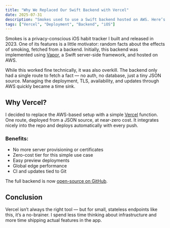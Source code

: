 ```yaml
---
title: "Why We Replaced Our Swift Backend with Vercel"
date: 2025-07-31
description: "Smokes used to use a Swift backend hosted on AWS. Here’s why we replaced it with Vercel."
tags: ["Vercel", "Deployment", "Backend", "iOS"]
---
```


Smokes is a privacy-conscious iOS habit tracker I built and released in 2023. One of its features is a little motivator: random facts about the effects of smoking, fetched from a backend. Initially, this backend was implemented using [Vapor](https://vapor.codes/), a Swift server-side framework, and hosted on AWS.

While this worked fine technically, it was also overkill. The backend only had a single route to fetch a fact — no auth, no database, just a tiny JSON source. Managing the deployment, TLS, availability, and updates through AWS quickly became a time sink.

## Why Vercel?

I decided to replace the AWS-based setup with a simple [Vercel](https://vercel.com/) function. One route, deployed from a JSON source, at near-zero cost. It integrates nicely into the repo and deploys automatically with every push.

### Benefits:
- No more server provisioning or certificates
- Zero-cost tier for this simple use case
- Easy preview deployments
- Global edge performance
- CI and updates tied to Git

The full backend is now [open-source on GitHub](https://github.com/leo-lem/Smokes/tree/main/facts/api).

## Conclusion

Vercel isn’t always the right tool — but for small, stateless endpoints like this, it’s a no-brainer. I spend less time thinking about infrastructure and more time shipping actual features in the app.
